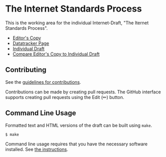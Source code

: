 # The Internet Standards Process

This is the working area for the individual Internet-Draft, "The Iternet Standards Process".

* [Editor's Copy](https://richsalz.github.io/draft-rsalz-2026bis/#go.draft-rsalz-2026bis.html)
* [Datatracker Page](https://datatracker.ietf.org/doc/draft-rsalz-2026bis)
* [Individual Draft](https://datatracker.ietf.org/doc/html/draft-rsalz-2026bis)
* [Compare Editor's Copy to Individual Draft](https://richsalz.github.io/draft-rsalz-2026bis/#go.draft-rsalz-2026bis.diff)


## Contributing

See the
[guidelines for contributions](https://github.com/richsalz/draft-rsalz-2026bis/blob/main/CONTRIBUTING.md).

Contributions can be made by creating pull requests.
The GitHub interface supports creating pull requests using the Edit (✏) button.


## Command Line Usage

Formatted text and HTML versions of the draft can be built using `make`.

```sh
$ make
```

Command line usage requires that you have the necessary software installed.  See
[the instructions](https://github.com/martinthomson/i-d-template/blob/main/doc/SETUP.md).

